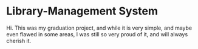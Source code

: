 ﻿# Library-Management System
Hi.
This was my graduation project, and while it is very simple, and maybe even flawed in some areas, I was still so very proud of it, and will always cherish it.
